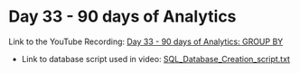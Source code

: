 
# Day 33 - 90 days of Analytics



Link to the YouTube Recording:
  [Day 33 - 90 days of Analytics: GROUP BY](https://youtu.be/XsyO-0hiosM)

  - Link to database script used in video: [SQL_Database_Creation_script.txt](https://github.com/Bandolo/90DaysOfAnalytics/blob/master/2023/Resources/Day%2028/SQL_Database_Creation_script.txt)
